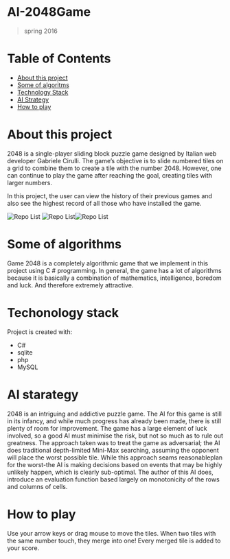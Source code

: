 # AI-2048Game
>spring 2016
# Table of Contents

<!--ts-->
   * [About this project](#About-this-project)
   * [Some of algoritms](#some-of-algoritm)
   * [Technology Stack](#Techonology-stack)
   * [AI Strategy](#AI-starategy) 
   * [How to play](#How-to-play)
<!--te-->  
# About this project
2048 is a single-player sliding block puzzle game designed by Italian web developer Gabriele Cirulli. The game’s objective is to slide numbered tiles on a grid to combine them to create a tile with the number 2048. However, one can continue to play the game after reaching the goal, creating tiles with larger numbers.

In this project, the user can view the history of their previous games and also see the highest record of all those who have installed the game.

![Repo List](https://github.com/jReskti/AI-2048Game/blob/master/picture/1.jpg) ![Repo List](https://github.com/jReskti/AI-2048Game/blob/master/picture/4.jpg)![Repo List](https://github.com/jReskti/AI-2048Game/blob/master/picture/6.jpg)

# Some of algorithms
Game 2048 is a completely algorithmic game that we implement in this project using C # programming. In general, the game has a lot of algorithms because it is basically a combination of mathematics, intelligence, boredom and luck. And therefore extremely attractive.

# Techonology stack
Project is created with:
* C#
* sqlite
* php
* MySQL
# AI starategy
2048 is an intriguing and addictive puzzle game. The
AI for this game is still in its infancy, and while much
progress has already been made, there is still plenty of room
for improvement. The game has a large element of luck
involved, so a good AI must minimise the risk, but not so
much as to rule out greatness.
The approach taken was to treat the
game as adversarial; the AI does traditional depth-limited
Mini-Max searching, assuming the opponent will place the
worst possible tile. While this approach seams reasonableplan
for the worst-the AI is making decisions based on
events that may be highly unlikely happen, which is clearly
sub-optimal. The author of this AI does, introduce an
evaluation function based largely on monotonicity of the
rows and columns of cells.
# How to play
 Use your arrow keys or drag mouse to move the tiles. When two tiles with the same number touch, they merge into one!
 Every merged tile is added to your score.
